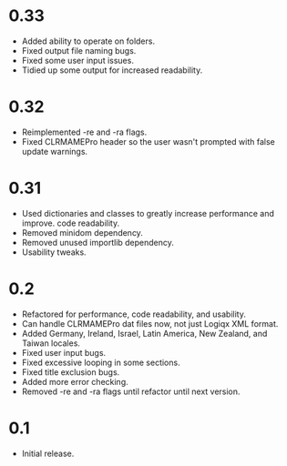 # 0.33
- Added ability to operate on folders.
- Fixed output file naming bugs.
- Fixed some user input issues.
- Tidied up some output for increased readability.

# 0.32
- Reimplemented -re and -ra flags.
- Fixed CLRMAMEPro header so the user wasn't prompted with false update warnings.

# 0.31
- Used dictionaries and classes to greatly increase performance and improve.
  code readability.
- Removed minidom dependency.
- Removed unused importlib dependency.
- Usability tweaks.

# 0.2
- Refactored for performance, code readability, and usability.
- Can handle CLRMAMEPro dat files now, not just Logiqx XML format.
- Added Germany, Ireland, Israel, Latin America, New Zealand, and Taiwan
  locales.
- Fixed user input bugs.
- Fixed excessive looping in some sections.
- Fixed title exclusion bugs.
- Added more error checking.
- Removed -re and -ra flags until refactor until next version.

# 0.1
- Initial release.